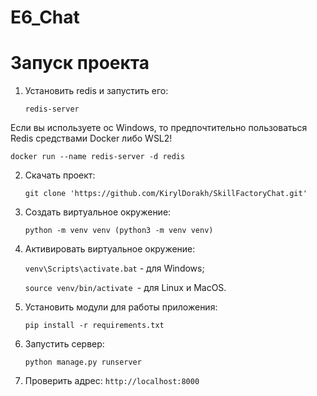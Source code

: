 # E6_Chat
# **Запуск проекта**
1. Установить redis и запустить его:

   `redis-server`

Если вы используете ос Windows, то предпочтительно пользоваться Redis средствами Docker либо WSL2!

   `docker run --name redis-server -d redis`

2. Скачать проект:

   `git clone 'https://github.com/KirylDorakh/SkillFactoryChat.git'`

3. Создать виртуальное окружение:

   `python -m venv venv (python3 -m venv venv)`
4. Активировать виртуальное окружение:

   `venv\Scripts\activate.bat` - для Windows;

   `source venv/bin/activate `- для Linux и MacOS.
5. Установить модули для работы приложения:

   `pip install -r requirements.txt`

6. Запустить сервер:

   `python manage.py runserver`

7. Проверить адрес: 
  `http://localhost:8000`

